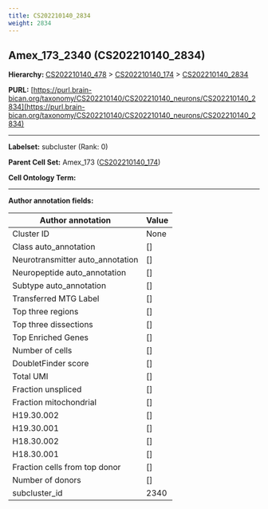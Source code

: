 ```yaml
---
title: CS202210140_2834
weight: 2834
---
```

## Amex_173_2340 (CS202210140_2834)
<b>Hierarchy: </b>
[CS202210140_478](../CS202210140_478) >
[CS202210140_174](../CS202210140_174) >
[CS202210140_2834](../CS202210140_2834)

**PURL:** [https://purl.brain-bican.org/taxonomy/CS202210140/CS202210140_neurons/CS202210140_2834](https://purl.brain-bican.org/taxonomy/CS202210140/CS202210140_neurons/CS202210140_2834)

---


**Labelset:** subcluster (Rank: 0)

**Parent Cell Set:** Amex_173 ([CS202210140_174](../CS202210140_174))



**Cell Ontology Term:** 

[MARKER GENES.]: #


---

[TRANSFERRED ANNOTATIONS.]: #


[AUTHOR ANNOTATION FIELDS.]: #


**Author annotation fields:**

| Author annotation | Value |
|-------------------|-------|
|Cluster ID|None|
|Class auto_annotation|[]|
|Neurotransmitter auto_annotation|[]|
|Neuropeptide auto_annotation|[]|
|Subtype auto_annotation|[]|
|Transferred MTG Label|[]|
|Top three regions|[]|
|Top three dissections|[]|
|Top Enriched Genes|[]|
|Number of cells|[]|
|DoubletFinder score|[]|
|Total UMI|[]|
|Fraction unspliced|[]|
|Fraction mitochondrial|[]|
|H19.30.002|[]|
|H19.30.001|[]|
|H18.30.002|[]|
|H18.30.001|[]|
|Fraction cells from top donor|[]|
|Number of donors|[]|
|subcluster_id|2340|
